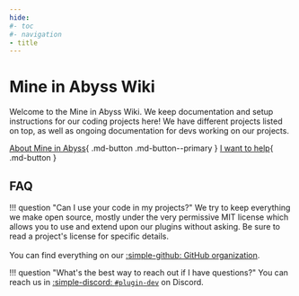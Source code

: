 ```yaml
---
hide:
#- toc
#- navigation
- title
---
```


# Mine in Abyss Wiki

Welcome to the Mine in Abyss Wiki. We keep documentation and setup instructions for our coding projects here!
We have different projects listed on top, as well as ongoing documentation for devs working on our projects.

[About Mine in Abyss](https://mineinabyss.com){ .md-button .md-button--primary }
[I want to help](contributing){ .md-button }

## FAQ

!!! question "Can I use your code in my projects?"
    We try to keep everything we make open source, mostly under the very permissive MIT license which allows you to use and extend upon our plugins without asking. Be sure to read a project's license for specific details.
    <br><br>
    You can find everything on our [:simple-github: GitHub organization](https://github.com/MineInAbyss).

!!! question "What's the best way to reach out if I have questions?"
    You can reach us in [:simple-discord: `#plugin-dev`](https://discord.gg/4rJTVu4EuQ) on Discord.
